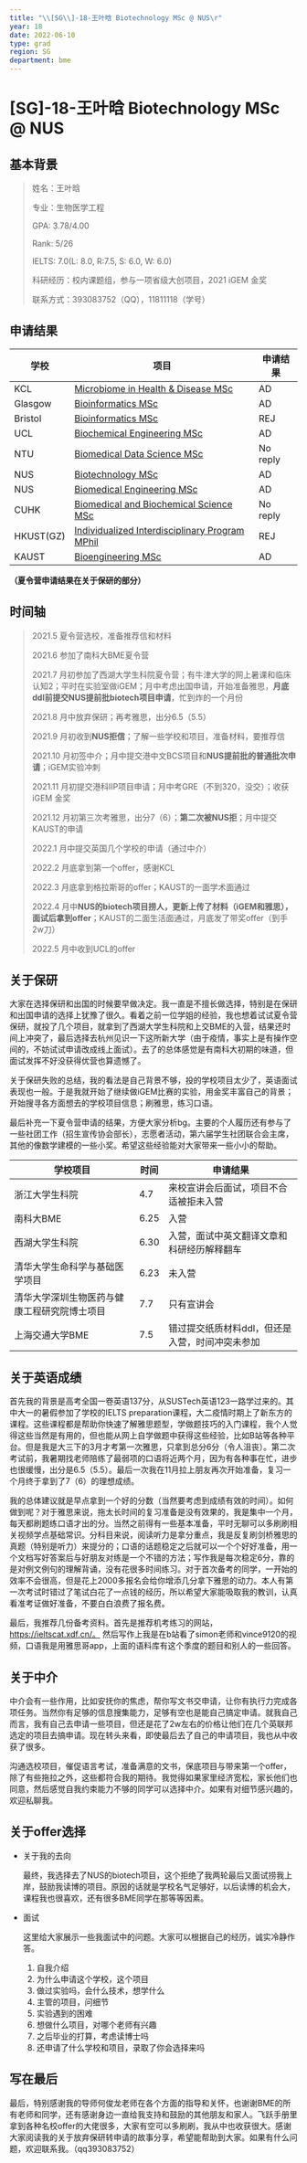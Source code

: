 ```yaml
---
title: "\\[SG\\]-18-王叶晗 Biotechnology MSc @ NUS\r"
year: 18
date: 2022-06-10
type: grad
region: SG
department: bme
---
```


# \[SG\]-18-王叶晗 Biotechnology MSc @ NUS

## 基本背景

> 姓名：王叶晗
>
> 专业：生物医学工程
>
> GPA: 3.78/4.00
>
> Rank: 5/26
>
> IELTS: 7.0(L: 8.0, R:7.5, S: 6.0, W: 6.0)
>
> 科研经历：校内课题组，参与一项省级大创项目，2021 iGEM 金奖
>
> 联系方式：393083752（QQ），11811118（学号）

## 申请结果

| 学校      | 项目                                                                                                                                         | 申请结果 |
| --------- | -------------------------------------------------------------------------------------------------------------------------------------------- | -------- |
| KCL       | [Microbiome in Health & Disease MSc](https://www.kcl.ac.uk/study/postgraduate-taught/courses/microbiome-in-health-disease-msc)               | AD       |
| Glasgow   | [Bioinformatics MSc](https://www.gla.ac.uk/postgraduate/taught/bioinformatics/)                                                              | AD       |
| Bristol   | [Bioinformatics MSc](https://www.bristol.ac.uk/study/postgraduate/2021/life-sciences/msc-bioinformatics/)                                    | REJ      |
| UCL       | [Biochemical Engineering MSc](https://www.ucl.ac.uk/prospective-students/graduate/taught-degrees/biochemical-engineering-msc)                | AD       |
| NTU       | [Biomedical Data Science MSc](https://www.ntu.edu.sg/education/graduate-programme/master-of-science-in-biomedical-data-science)              | No reply |
| NUS       | [Biotechnology MSc](https://www.dbs.nus.edu.sg/education/graduates/masters-by-coursework/biotechnology/)                                     | AD       |
| NUS       | [Biomedical Engineering MSc](https://cde.nus.edu.sg/bme/master-of-science-msc-in-biomedical-engineering/)                                    | AD       |
| CUHK      | [Biomedical and Biochemical Science MSc](https://www.gs.cuhk.edu.hk/admissions/programme/science#msc-in-biochemical-and-biomedical-sciences) | No reply |
| HKUST(GZ) | [Individualized Interdisciplinary Program MPhil](https://prog-crs.hkust.edu.hk/pgprog/2022-23/mphil-phd-bsbe)                                | REJ      |
| KAUST     | [Bioengineering MSc](https://bese.kaust.edu.sa/study/academic-programs/bioengineering)                                                       | AD       |

**（夏令营申请结果在关于保研的部分）**

## 时间轴

> 2021.5 夏令营选校，准备推荐信和材料
>
> 2021.6 参加了南科大BME夏令营
>
> 2021.7 月初参加了西湖大学生科院夏令营；有牛津大学的网上暑课和临床认知2；平时在实验室做iGEM；月中考虑出国申请，开始准备雅思，**月底ddl前提交NUS提前批biotech项目申请**，忙到炸的一个月份
>
> 2021.8 月中放弃保研；再考雅思，出分6.5（5.5）
>
> 2021.9 月初收到**NUS拒信**；了解一些学校和项目，准备材料，要推荐信
>
> 2021.10 月初签中介；月中提交港中文BCS项目和**NUS提前批的普通批次申请**；iGEM实验冲刺
>
> 2021.11 月初提交港科IIP项目申请；月中考GRE（不到320，没交）；收获iGEM 金奖
>
> 2021.12 月初第三次考雅思，出分7（6）；**第二次被NUS拒**；月中提交KAUST的申请
>
> 2022.1 月中提交英国几个学校的申请（通过中介）
>
> 2022.2 月底拿到第一个offer，感谢KCL
>
> 2022.3 月底拿到格拉斯哥的offer；KAUST的一面学术面通过
>
> 2022.4 月中**NUS的biotech项目捞人，更新上传了材料（iGEM和雅思），面试后拿到offer**；KAUST的二面生活面通过，月底发了带奖offer（到手2w刀）
>
> 2022.5 月中收到UCL的offer

## 关于保研

大家在选择保研和出国的时候要早做决定。我一直是不擅长做选择，特别是在保研和出国申请的选择上犹豫了很久。看着之前一位学姐的经验，我也想着试试夏令营保研，就投了几个项目，就拿到了西湖大学生科院和上交BME的入营，结果还时间上冲突了，最后选择去杭州见识一下这所新大学（由于疫情，事实上是有操作空间的，不妨试试申请改成线上面试）。去了的总体感觉是有南科大初期的味道，但面试发挥不好没获得优营也算遗憾了。

关于保研失败的总结，我的看法是自己背景不够，投的学校项目太少了，英语面试表现也一般。于是我就开始了继续做iGEM比赛的实验，用金奖丰富自己的背景；开始搜寻各方面想去的学校项目信息；刷雅思，练习口语。

最后补充一下夏令营申请的结果，方便大家分析bg。主要的个人履历还有参与了一些社团工作（招生宣传协会部长），志愿者活动，第六届学生社团联合会主席，其他的像数学建模的一些小奖。希望这些经验能对大家带来一些小小的帮助。

| 学校项目                                     | 时间 | 申请结果                                        |
| -------------------------------------------- | ---- | ----------------------------------------------- |
| 浙江大学生科院                               | 4.7  | 来校宣讲会后面试，项目不合适被拒未入营          |
| 南科大BME                                    | 6.25 | 入营                                            |
| 西湖大学生科院                               | 6.30 | 入营，面试中英文翻译文章和科研经历解释翻车      |
| 清华大学生命科学与基础医学项目               | 6.23 | 未入营                                          |
| 清华大学深圳生物医药与健康工程研究院博士项目 | 7.7  | 只有宣讲会                                      |
| 上海交通大学BME                              | 7.5  | 错过提交纸质材料ddl，但还是入营，时间冲突未参加 |

## 关于英语成绩

首先我的背景是高考全国一卷英语137分，从SUSTech英语123一路学过来的。其中大一的暑假参加了学校的IELTS preparation课程，大二疫情时期上了新东方的课程。这些课程都是帮助你快速了解雅思题型，学做题技巧的入门课程，我个人觉得这些当然是有用的，但也能从网上自学做题中获得这些经验，比如B站等各种平台。但是我是大三下的3月才考第一次雅思，只拿到总分6分（令人沮丧）。第二次考试前，我暑期找老师陪练了最弱项的口语将近两个月，因为有各种事在忙，进步也很缓慢，出分是6.5（5.5）。最后一次我在11月拉上朋友再次开始准备，复习一个月终于拿到了7（6）的理想成绩。

我的总体建议就是早点拿到一个好的分数（当然要考虑到成绩有效的时间）。如何做到呢？对于雅思来说，拖太长时间的复习准备是没有效果的，我是集中一个月，每天都刷题练口语才出的分。当然之前得有一些基本准备，平时无聊可以多刷刷相关视频学点基础常识。分科目来说，阅读听力是拿分重点，我是反复刷剑桥雅思的真题（特别是听力）来提分的；口语的话题稳定之后就可以一个个好好准备，用一个文档写好答案后与好朋友对练是一个不错的方法；写作我是每次稳定6分，靠的是对例文例句的理解背诵，没有花很多时间练习。对于首次备考的同学，一开始的效率不会很高，但是花上2000多报名会给你增添几分拿下雅思的动力。本人有第一次考试时错过了笔试白花了一点钱的经历，所以希望大家能吸取我的教训，认真看准考证做好准备，不要白白浪费了报名费。

最后，我推荐几份备考资料。首先是推荐机考练习的网站，https://ieltscat.xdf.cn/。 然后写作上我是在b站看了simon老师和vince9120的视频，口语我是用雅思哥app，上面的语料库有这个季度的题目和别人的一些回答。

## 关于中介

中介会有一些作用，比如安抚你的焦虑，帮你写文书交申请，让你有执行力完成各项任务。当然你有足够的信息搜集能力，足够有空也是能自己搞定申请。就我自己而言，我有自己去申请一些项目，但还是花了2w左右的价格让他们在几个英联邦选定的项目去搞申请。现在转头来看，即使最后去了自己的申请项目，我也从中收获了很多。

沟通选校项目，催促语言考试，准备满意的文书，保底项目与带来第一个offer，除了有些拖拉之外，这些都符合我的期待。我觉得如果家里经济宽松，家长他们也同意，然后感觉自我约束能力不够的同学可以选择中介。如果有对细节感兴趣的，欢迎私聊我。

## 关于offer选择

- 关于我的去向

  最终，我选择去了NUS的biotech项目，这个拒绝了我两轮最后又面试捞我上岸，鼓励我读博的项目。原因的话就是学校名气足够好，以后读博的机会大，课程我也很喜欢，还有很多BME同学在那等等因素。

- 面试

  这里给大家展示一些我面试中的问题。大家可以根据自己的经历，诚实冷静作答。

  1. 自我介绍
  2. 为什么申请这个学校，这个项目
  3. 做过实验吗，会什么技术，想学什么
  4. 主管的项目，问细节
  5. 实验遇到的困难
  6. 想做什么项目，对哪个老师有兴趣
  7. 之后毕业的打算，考虑读博士吗
  8. 还申请了什么学校和项目，录取了你会选择来吗

## 写在最后

最后，特别感谢我的导师何俊龙老师在各个方面的指导和关怀，也谢谢BME的所有老师和同学，还有感谢身边一直给我支持和鼓励的其他朋友和家人。飞跃手册里拿到各种名校offer的大佬很多，大家有空可以多刷刷，我从中也收获很大。感谢大家阅读我的关于放弃保研转申请的故事分享，希望能帮助到大家。如果有什么问题，欢迎联系我。（qq393083752）
